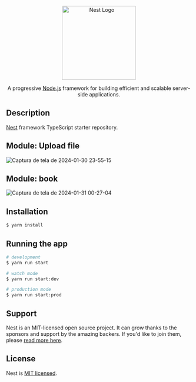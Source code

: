 <p align="center">
  <a href="http://nestjs.com/" target="blank"><img src="https://nestjs.com/img/logo-small.svg" width="200" alt="Nest Logo" /></a>
</p>

[circleci-image]: https://img.shields.io/circleci/build/github/nestjs/nest/master?token=abc123def456
[circleci-url]: https://circleci.com/gh/nestjs/nest

  <p align="center">A progressive <a href="http://nodejs.org" target="_blank">Node.js</a> framework for building efficient and scalable server-side applications.</p>

## Description

[Nest](https://github.com/nestjs/nest) framework TypeScript starter repository.

## Module: Upload file
![Captura de tela de 2024-01-30 23-55-15](https://github.com/Icegreeen/nestjs-prisma-sqlite/assets/56550632/fa71c355-a9af-49d3-8506-3e9bcad38511)

## Module: book
![Captura de tela de 2024-01-31 00-27-04](https://github.com/Icegreeen/nestjs-prisma-sqlite/assets/56550632/cc0bc489-19f5-44a2-981e-8b923f93946a)


## Installation

```bash
$ yarn install
```

## Running the app

```bash
# development
$ yarn run start

# watch mode
$ yarn run start:dev

# production mode
$ yarn run start:prod
```

## Support

Nest is an MIT-licensed open source project. It can grow thanks to the sponsors and support by the amazing backers. If you'd like to join them, please [read more here](https://docs.nestjs.com/support).

## License

Nest is [MIT licensed](LICENSE).
